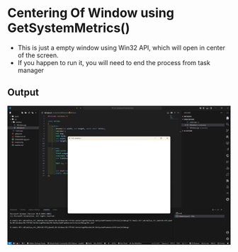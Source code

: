 # Centering Of Window using GetSystemMetrics()

- This is just a empty window using Win32 API, which will open in center of the screen.
- If you happen to run it, you will need to end the process from task manager

## Output

![alt text](output.png)
